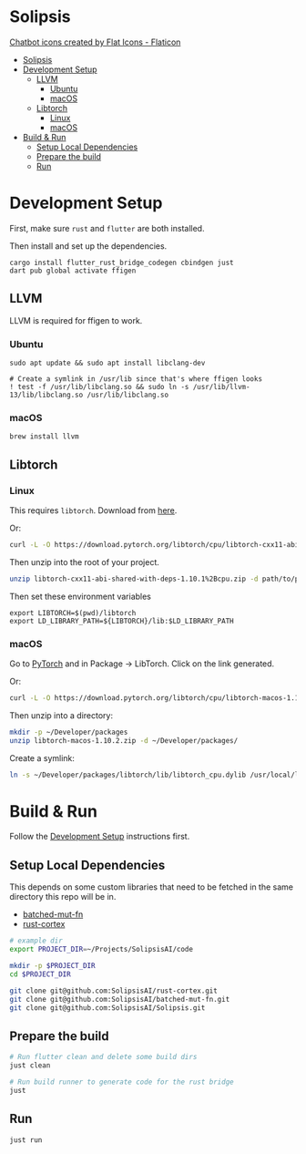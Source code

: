 # Solipsis

<a href="https://www.flaticon.com/free-icons/chatbot" title="chatbot icons">Chatbot icons created by Flat Icons - Flaticon</a>

- [Solipsis](#solipsis)
- [Development Setup](#development-setup)
  - [LLVM](#llvm)
    - [Ubuntu](#ubuntu)
    - [macOS](#macos)
  - [Libtorch](#libtorch)
    - [Linux](#linux)
    - [macOS](#macos-1)
- [Build & Run](#build--run)
  - [Setup Local Dependencies](#setup-local-dependencies)
  - [Prepare the build](#prepare-the-build)
  - [Run](#run)

# Development Setup

First, make sure `rust` and `flutter` are both installed.

Then install and set up the dependencies.

```shell
cargo install flutter_rust_bridge_codegen cbindgen just
dart pub global activate ffigen
```

## LLVM

LLVM is required for ffigen to work.

### Ubuntu

```shell
sudo apt update && sudo apt install libclang-dev

# Create a symlink in /usr/lib since that's where ffigen looks
! test -f /usr/lib/libclang.so && sudo ln -s /usr/lib/llvm-13/lib/libclang.so /usr/lib/libclang.so
```

### macOS

```shell
brew install llvm
```

## Libtorch

### Linux

This requires `libtorch`. Download from [here](https://download.pytorch.org/libtorch/cpu/libtorch-cxx11-abi-shared-with-deps-1.10.1%2Bcpu.zip).

Or:

```bash
curl -L -O https://download.pytorch.org/libtorch/cpu/libtorch-cxx11-abi-shared-with-deps-1.10.1%2Bcpu.zip
```

Then unzip into the root of your project.

```bash
unzip libtorch-cxx11-abi-shared-with-deps-1.10.1%2Bcpu.zip -d path/to/project/root
```

Then set these environment variables

```shell
export LIBTORCH=$(pwd)/libtorch
export LD_LIBRARY_PATH=${LIBTORCH}/lib:$LD_LIBRARY_PATH
```

### macOS

Go to [PyTorch](https://pytorch.org/get-started/locally/) and in Package -> LibTorch. Click on the link generated.

Or:

```bash
curl -L -O https://download.pytorch.org/libtorch/cpu/libtorch-macos-1.10.2.zip
```

Then unzip into a directory:

```bash
mkdir -p ~/Developer/packages
unzip libtorch-macos-1.10.2.zip -d ~/Developer/packages/
```

Create a symlink:

```bash
ln -s ~/Developer/packages/libtorch/lib/libtorch_cpu.dylib /usr/local/lib/
```

# Build & Run

Follow the [Development Setup](#development-setup) instructions first.

## Setup Local Dependencies

This depends on some custom libraries that need to be fetched in the same directory this repo will be in.

- [batched-mut-fn](https://github.com/SolipsisAI/batched-mut-fn)
- [rust-cortex](https://github.com/SolipsisAI/rust-cortex)

```bash
# example dir
export PROJECT_DIR=~/Projects/SolipsisAI/code

mkdir -p $PROJECT_DIR
cd $PROJECT_DIR

git clone git@github.com:SolipsisAI/rust-cortex.git
git clone git@github.com:SolipsisAI/batched-mut-fn.git
git clone git@github.com:SolipsisAI/Solipsis.git
```

## Prepare the build

```bash
# Run flutter clean and delete some build dirs 
just clean

# Run build runner to generate code for the rust bridge
just
```

## Run

```bash
just run
```